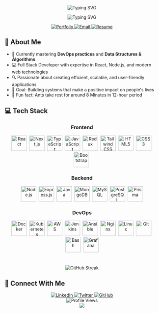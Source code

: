 <div align="center">
  <img src="https://readme-typing-svg.herokuapp.com?font=Fira+Code&weight=600&size=30&pause=1000&color=0099ff&center=true&vCenter=true&random=false&width=435&lines=Hi+%F0%9F%91%8B%2C+I'm+Abhishek;Full+Stack+Developer;DevOps+Engineer" alt="Typing SVG" />
  
  <p align="center">
    <img src="https://readme-typing-svg.herokuapp.com?font=Fira+Code&weight=500&size=20&pause=1000&color=0099ff&center=true&vCenter=true&random=false&width=600&lines=Building+robust+web+applications+and+exploring+the+DevOps+universe;Turning+complex+problems+into+elegant+solutions;Crafting+code+that+makes+a+difference" alt="Typing SVG" />
  </p>
  
  <a href="https://abhishekgupta-zeta.vercel.app">
    <img src="https://img.shields.io/badge/Portfolio-0099ff?style=for-the-badge&logo=About.me&logoColor=white" alt="Portfolio" />
  </a>
  <a href="mailto:abhishekgupta3104@gmail.com">
    <img src="https://img.shields.io/badge/Email-D14836?style=for-the-badge&logo=gmail&logoColor=white" alt="Email" />
  </a>
  <a href="https://drive.google.com/file/d/18i9IgJAyQCHAeT5o_csckNeuc6fKMlzP/view?usp=sharing">
    <img src="https://img.shields.io/badge/Resume-4285F4?style=for-the-badge&logo=google-drive&logoColor=white" alt="Resume" />
  </a>
</div>


## 🚀 About Me


- 🌱 Currently mastering **DevOps practices** and **Data Structures & Algorithms**
- 💻 Full Stack Developer with expertise in React, Node.js, and modern web technologies
- 🔍 Passionate about creating efficient, scalable, and user-friendly applications
- 🎯 Goal: Building systems that make a positive impact on people's lives
- 🎲 Fun fact: Ants take rest for around 8 Minutes in 12-hour period

## 💻 Tech Stack

<div align="center">
  
  ### Frontend
  <p>
    <a href="#"><img src="https://skillicons.dev/icons?i=react" alt="React" title="React" width="50" height="50" /></a>&nbsp;
    <a href="#"><img src="https://skillicons.dev/icons?i=nextjs" alt="Next.js" title="Next.js" width="50" height="50" /></a>&nbsp;
    <a href="#"><img src="https://skillicons.dev/icons?i=ts" alt="TypeScript" title="TypeScript" width="50" height="50" /></a>&nbsp;
    <a href="#"><img src="https://skillicons.dev/icons?i=js" alt="JavaScript" title="JavaScript" width="50" height="50" /></a>&nbsp;
    <a href="#"><img src="https://skillicons.dev/icons?i=redux" alt="Redux" title="Redux" width="50" height="50" /></a>&nbsp;
    <a href="#"><img src="https://skillicons.dev/icons?i=tailwind" alt="Tailwind CSS" title="Tailwind CSS" width="50" height="50" /></a>&nbsp;
    <a href="#"><img src="https://skillicons.dev/icons?i=html" alt="HTML5" title="HTML5" width="50" height="50" /></a>&nbsp;
    <a href="#"><img src="https://skillicons.dev/icons?i=css" alt="CSS3" title="CSS3" width="50" height="50" /></a>&nbsp;
    <a href="#"><img src="https://skillicons.dev/icons?i=bootstrap" alt="Bootstrap" title="Bootstrap" width="50" height="50" /></a>&nbsp;
  </p>

  ### Backend
  <p>
    <a href="#"><img src="https://skillicons.dev/icons?i=nodejs" alt="Node.js" title="Node.js" width="50" height="50" /></a>&nbsp;
    <a href="#"><img src="https://skillicons.dev/icons?i=express" alt="Express.js" title="Express.js" width="50" height="50" /></a>&nbsp;
    <a href="#"><img src="https://skillicons.dev/icons?i=java" alt="Java" title="Java" width="50" height="50" /></a>&nbsp;
    <a href="#"><img src="https://skillicons.dev/icons?i=mongodb" alt="MongoDB" title="MongoDB" width="50" height="50" /></a>&nbsp;
    <a href="#"><img src="https://skillicons.dev/icons?i=mysql" alt="MySQL" title="MySQL" width="50" height="50" /></a>&nbsp;
    <a href="#"><img src="https://skillicons.dev/icons?i=postgres" alt="PostgreSQL" title="PostgreSQL" width="50" height="50" /></a>&nbsp;
    <a href="#"><img src="https://skillicons.dev/icons?i=prisma" alt="Prisma" title="Prisma" width="50" height="50" /></a>
  </p>

  ### DevOps
  <p>
    <a href="#"><img src="https://skillicons.dev/icons?i=docker" alt="Docker" title="Docker" width="50" height="50" /></a>&nbsp;
    <a href="#"><img src="https://skillicons.dev/icons?i=kubernetes" alt="Kubernetes" title="Kubernetes" width="50" height="50" /></a>&nbsp;
    <a href="#"><img src="https://skillicons.dev/icons?i=aws" alt="AWS" title="AWS" width="50" height="50" /></a>&nbsp;
    <a href="#"><img src="https://skillicons.dev/icons?i=jenkins" alt="Jenkins" title="Jenkins" width="50" height="50" /></a>&nbsp;
    <a href="#"><img src="https://skillicons.dev/icons?i=ansible" alt="Ansible" title="Ansible" width="50" height="50" /></a>&nbsp;
    <a href="#"><img src="https://skillicons.dev/icons?i=nginx" alt="Nginx" title="Nginx" width="50" height="50" /></a>&nbsp;
    <a href="#"><img src="https://skillicons.dev/icons?i=linux" alt="Linux" title="Linux" width="50" height="50" /></a>&nbsp;
    <a href="#"><img src="https://skillicons.dev/icons?i=git" alt="Git" title="Git" width="50" height="50" /></a>&nbsp;
    <a href="#"><img src="https://skillicons.dev/icons?i=bash" alt="Bash" title="Bash" width="50" height="50" /></a>&nbsp;
    <a href="#"><img src="https://skillicons.dev/icons?i=grafana" alt="Grafana" title="Grafana" width="50" height="50" /></a>
  </p>
</div>

#
<div align="center">
  <img src="https://github-readme-streak-stats.herokuapp.com/?user=Abhishek83gupta&theme=tokyonight&hide_border=true" alt="GitHub Streak" />
</div>


## 🔗 Connect With Me

<div align="center">
  <a href="https://www.linkedin.com/in/abhishek-gupta-83a410295/">
    <img src="https://img.shields.io/badge/LinkedIn-0077B5?style=for-the-badge&logo=linkedin&logoColor=white" alt="LinkedIn" />
  </a>
  <a href="https://x.com/unkown_abhi_31?t=zXu_hYesRzsSuQGcNmHmWw&s=08">
    <img src="https://img.shields.io/badge/Twitter-1DA1F2?style=for-the-badge&logo=twitter&logoColor=white" alt="Twitter" />
  </a>
  <a href="https://github.com/Abhishek83gupta">
    <img src="https://img.shields.io/badge/GitHub-100000?style=for-the-badge&logo=github&logoColor=white" alt="GitHub" />
  </a>
</div>

<div align="center">
  <img src="https://komarev.com/ghpvc/?username=Abhishek83gupta&style=for-the-badge&color=0099ff" alt="Profile Views" />
</div>

<div align="center">
  <img src="https://capsule-render.vercel.app/api?type=waving&color=0099ff&height=100&section=footer" />
</div>
